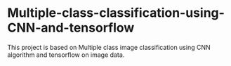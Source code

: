 # Multiple-class-classification-using-CNN-and-tensorflow

This project is based on Multiple class image classification using CNN algorithm and tensorflow on image data.
